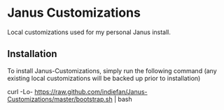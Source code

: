 # Janus Customizations

Local customizations used for my personal Janus install.

## Installation

To install Janus-Customizations, simply run the following command (any
existing local customizations will be backed up prior to installation)

 curl -Lo-
https://raw.github.com/indiefan/Janus-Customizations/master/bootstrap.sh
| bash
